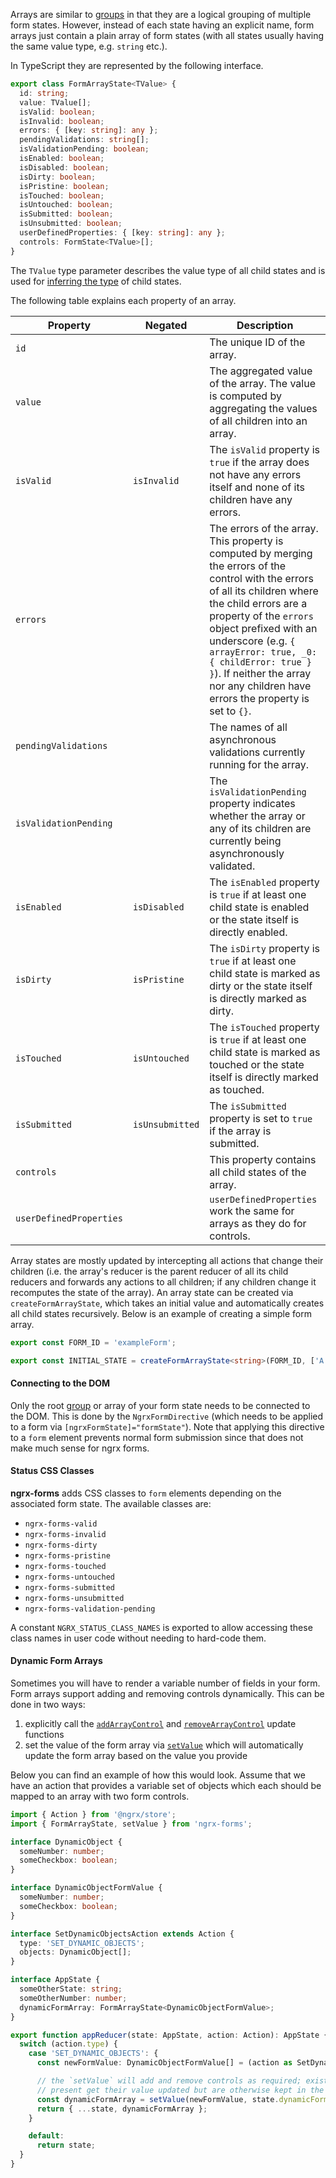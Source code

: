 Arrays are similar to [groups](form-groups.md) in that they are a logical grouping of multiple form states. However, instead of each state having an explicit name, form arrays just contain a plain array of form states (with all states usually having the same value type, e.g. `string` etc.).

In TypeScript they are represented by the following interface.

```typescript
export class FormArrayState<TValue> {
  id: string;
  value: TValue[];
  isValid: boolean;
  isInvalid: boolean;
  errors: { [key: string]: any };
  pendingValidations: string[];
  isValidationPending: boolean;
  isEnabled: boolean;
  isDisabled: boolean;
  isDirty: boolean;
  isPristine: boolean;
  isTouched: boolean;
  isUntouched: boolean;
  isSubmitted: boolean;
  isUnsubmitted: boolean;
  userDefinedProperties: { [key: string]: any };
  controls: FormState<TValue>[];
}
```

The `TValue` type parameter describes the value type of all child states and is used for [inferring the type](type-inference.md) of child states.

The following table explains each property of an array.

| Property                | Negated         | Description                                                                                                                                                                                                                                                                                                                                                  |
| ----------------------- | --------------- | ------------------------------------------------------------------------------------------------------------------------------------------------------------------------------------------------------------------------------------------------------------------------------------------------------------------------------------------------------------ |
| `id`                    |                 | The unique ID of the array.                                                                                                                                                                                                                                                                                                                                  |
| `value`                 |                 | The aggregated value of the array. The value is computed by aggregating the values of all children into an array.                                                                                                                                                                                                                                            |
| `isValid`               | `isInvalid`     | The `isValid` property is `true` if the array does not have any errors itself and none of its children have any errors.                                                                                                                                                                                                                                      |
| `errors`                |                 | The errors of the array. This property is computed by merging the errors of the control with the errors of all its children where the child errors are a property of the `errors` object prefixed with an underscore (e.g. `{ arrayError: true, _0: { childError: true } }`). If neither the array nor any children have errors the property is set to `{}`. |
| `pendingValidations`    |                 | The names of all asynchronous validations currently running for the array.                                                                                                                                                                                                                                                                                   |
| `isValidationPending`   |                 | The `isValidationPending` property indicates whether the array or any of its children are currently being asynchronously validated.                                                                                                                                                                                                                          |
| `isEnabled`             | `isDisabled`    | The `isEnabled` property is `true` if at least one child state is enabled or the state itself is directly enabled.                                                                                                                                                                                                                                           |
| `isDirty`               | `isPristine`    | The `isDirty` property is `true` if at least one child state is marked as dirty or the state itself is directly marked as dirty.                                                                                                                                                                                                                             |
| `isTouched`             | `isUntouched`   | The `isTouched` property is `true` if at least one child state is marked as touched or the state itself is directly marked as touched.                                                                                                                                                                                                                       |
| `isSubmitted`           | `isUnsubmitted` | The `isSubmitted` property is set to `true` if the array is submitted.                                                                                                                                                                                                                                                                                       |
| `controls`              |                 | This property contains all child states of the array.                                                                                                                                                                                                                                                                                                        |
| `userDefinedProperties` |                 | `userDefinedProperties` work the same for arrays as they do for controls.                                                                                                                                                                                                                                                                                    |

Array states are mostly updated by intercepting all actions that change their children (i.e. the array's reducer is the parent reducer of all its child reducers and forwards any actions to all children; if any children change it recomputes the state of the array). An array state can be created via `createFormArrayState`, which takes an initial value and automatically creates all child states recursively. Below is an example of creating a simple form array.

```typescript
export const FORM_ID = 'exampleForm';

export const INITIAL_STATE = createFormArrayState<string>(FORM_ID, ['A', 'B']);
```

#### Connecting to the DOM

Only the root [group](form-groups.md) or array of your form state needs to be connected to the DOM. This is done by the `NgrxFormDirective` (which needs to be applied to a form via `[ngrxFormState]="formState"`). Note that applying this directive to a `form` element prevents normal form submission since that does not make much sense for ngrx forms.

#### Status CSS Classes

**ngrx-forms** adds CSS classes to `form` elements depending on the associated form state. The available classes are:

- `ngrx-forms-valid`
- `ngrx-forms-invalid`
- `ngrx-forms-dirty`
- `ngrx-forms-pristine`
- `ngrx-forms-touched`
- `ngrx-forms-untouched`
- `ngrx-forms-submitted`
- `ngrx-forms-unsubmitted`
- `ngrx-forms-validation-pending`

A constant `NGRX_STATUS_CLASS_NAMES` is exported to allow accessing these class names in user code without needing to hard-code them.

#### Dynamic Form Arrays

Sometimes you will have to render a variable number of fields in your form. Form arrays support adding and removing controls dynamically. This can be done in two ways:

1. explicitly call the [`addArrayControl`](updating-the-state.md#add-array-control) and [`removeArrayControl`](updating-the-state.md#remove-array-control) update functions
2. set the value of the form array via [`setValue`](updating-the-state.md#set-value) which will automatically update the form array based on the value you provide

Below you can find an example of how this would look. Assume that we have an action that provides a variable set of objects which each should be mapped to an array with two form controls.

```typescript
import { Action } from '@ngrx/store';
import { FormArrayState, setValue } from 'ngrx-forms';

interface DynamicObject {
  someNumber: number;
  someCheckbox: boolean;
}

interface DynamicObjectFormValue {
  someNumber: number;
  someCheckbox: boolean;
}

interface SetDynamicObjectsAction extends Action {
  type: 'SET_DYNAMIC_OBJECTS';
  objects: DynamicObject[];
}

interface AppState {
  someOtherState: string;
  someOtherNumber: number;
  dynamicFormArray: FormArrayState<DynamicObjectFormValue>;
}

export function appReducer(state: AppState, action: Action): AppState {
  switch (action.type) {
    case 'SET_DYNAMIC_OBJECTS': {
      const newFormValue: DynamicObjectFormValue[] = (action as SetDynamicObjectsAction).objects;

      // the `setValue` will add and remove controls as required; existing controls that are still
      // present get their value updated but are otherwise kept in the same state as before
      const dynamicFormArray = setValue(newFormValue, state.dynamicFormArray);
      return { ...state, dynamicFormArray };
    }

    default:
      return state;
  }
}
```

